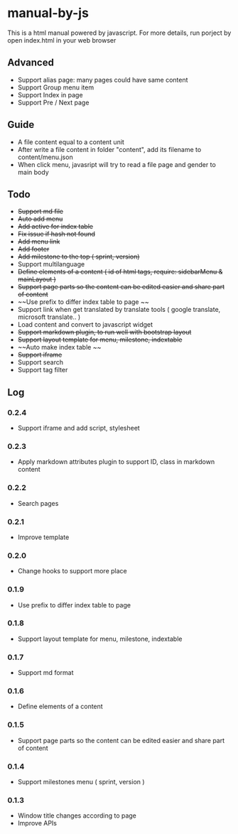 # manual-by-js

This is a html manual powered by javascript. For more details, run porject by open index.html in your web browser

## Advanced
- Support alias page: many pages could have same content
- Support Group menu item
- Support Index in page
- Support Pre / Next page

## Guide
- A file content equal to a content unit
- After write a file content in folder "content", add  its filename to content/menu.json
- When click menu, javasript will try to read a file page and gender to main body


## Todo

- ~~Support md file~~
- ~~Auto add menu~~
- ~~Add active for index table~~
- ~~Fix issue if hash not found~~
- ~~Add menu link~~
- ~~Add footer~~
- ~~Add milestone to the top ( sprint, version)~~
- Support multilanguage
- ~~Define elements of a content ( id of html tags, require: sidebarMenu & mainLayout )~~
- ~~Support page parts so the content can be edited easier and share part of content~~
- ~~Use prefix to differ index table to page ~~
- Support link when get translated by translate tools ( google translate, microsoft translate.. )
- Load content and convert to javascript widget
- ~~Support markdown plugin, to run well with bootstrap layout~~
- ~~Support layout template for menu, milestone, indextable~~
- ~~Auto make index table ~~
- ~~Support iframe~~
- Support search
- Support tag filter

## Log

### 0.2.4
- Support iframe and add script, stylesheet

### 0.2.3
- Apply markdown attributes plugin to support ID, class in markdown content

### 0.2.2
- Search pages

### 0.2.1
- Improve template

### 0.2.0
- Change hooks to support more place

### 0.1.9
- Use prefix to differ index table to page

### 0.1.8
- Support layout template for menu, milestone, indextable

### 0.1.7
- Support md format

### 0.1.6
- Define elements of a content

### 0.1.5
- Support page parts so the content can be edited easier and share part of content

### 0.1.4
- Support milestones menu ( sprint, version )

### 0.1.3

- Window title changes according to page
- Improve APIs


